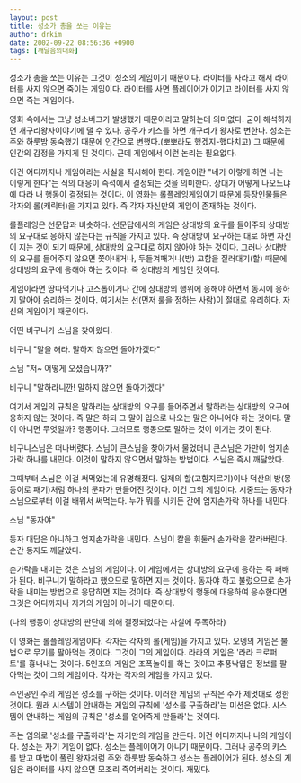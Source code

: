 ```yaml
---
layout: post
title: 성소가 총을 쏘는 이유는
author: drkim
date: 2002-09-22 08:56:36 +0900
tags: [깨달음의대화]
---
```

성소가 총을 쏘는 이유는 그것이 성소의 게임이기 때문이다. 라이터를 사라고 해서 라이터를 사지 않으면 죽이는 게임이다. 라이터를 사면 플레이어가 이기고 라이터를 사지 않으면 죽는 게임이다.
  

  
영화 속에서는 그냥 성소버그가 발생했기 때문이라고 말하는데 의미없다. 굳이 해석하자면 개구리왕자이야기에 댈 수 있다. 공주가 키스를 하면 개구리가 왕자로 변한다. 성소는 주와 하룻밤 동숙했기 때문에 인간으로 변했다.(뽀뽀라도 했겠지-했다치고) 그 때문에 인간의 감정을 가지게 된 것이다. 근데 게임에서 이런 논리는 필요없다.
  

  
이건 어디까지나 게임이라는 사실을 직시해야 한다. 게임이란 "네가 이렇게 하면 나는 이렇게 한다"는 식의 대응이 즉석에서 결정되는 것을 의미한다. 상대가 어떻게 나오느냐에 따라 내 행동이 결정되는 것이다. 이 영화는 롤플레잉게임이기 때문에 등장인물들은 각자의 롤(캐릭터)을 가지고 있다. 즉 각자 자신만의 게임이 존재하는 것이다.
  

  
롤플레잉은 선문답과 비슷하다. 선문답에서의 게임은 상대방의 요구를 들어주되 상대방의 요구대로 응하지 않는다는 규칙을 가지고 있다. 즉 상대방이 요구하는 대로 하면 자신이 지는 것이 되기 때문에, 상대방의 요구대로 하지 않아야 하는 것이다. 그러나 상대방의 요구를 들어주지 않으면 쫓아내거나, 두들겨패거나(방) 고함을 질러대기(할) 때문에 상대방의 요구에 응해야 하는 것이다. 즉 상대방의 게임인 것이다.
  

  
게임이라면 땅따먹기나 고스톱이거나 간에 상대방의 행위에 응해야 하면서 동시에 응하지 말아야 승리하는 것이다. 여기서는 선(먼저 룰을 정하는 사람)이 절대로 유리하다. 자신의 게임이기 때문이다.
  

  
어떤 비구니가 스님을 찾아왔다.
  
비구니 "말을 해라. 말하지 않으면 돌아가겠다"
  
스님 "저~ 어떻게 오셨습니까?"
  
비구니 "말하라니깐! 말하지 않으면 돌아가겠다"
  

  
여기서 게임의 규칙은 말하라는 상대방의 요구를 들어주면서 말하라는 상대방의 요구에 응하지 않는 것이다. 즉 말은 하되 그 말이 입으로 나오는 말은 아니어야 하는 것이다. 말이 아니면 무엇일까? 행동이다. 그러므로 행동으로 말하는 것이 이기는 것이 된다.
  

  
비구니스님은 떠나버렸다. 스님이 큰스님을 찾아가서 물었더니 큰스님은 가만이 엄지손가락 하나를 내민다. 이것이 말하지 않으면서 말하는 방법이다. 스님은 즉시 깨달았다.
  

  
그때부터 스님은 이걸 써먹었는데 유명해졌다. 임제의 할(고함지르기)이나 덕산의 방(몽둥이로 패기)처럼 하나의 문파가 만들어진 것이다. 이건 그의 게임이다. 시중드는 동자가 스님으로부터 이걸 배워서 써먹는다. 누가 뭐를 시키든 간에 엄지손가락 하나를 내민다.
  

  
스님 "동자야"
  
동자 대답은 아니하고 엄지손가락을 내민다. 스님이 칼을 휘둘러 손가락을 잘라버린다. 순간 동자도 깨달았다.
  

  
손가락을 내미는 것은 스님의 게임이다. 이 게임에서는 상대방의 요구에 응하는 즉 패배가 된다. 비구니가 말하라고 했으므로 말하면 지는 것이다. 동자야 하고 불렀으므로 손가락을 내미는 방법으로 응답하면 지는 것이다. 즉 상대방의 행동에 대응하여 응수한다면 그것은 어디까지나 자기의 게임이 아니기 때문이다.
  

  
(나의 행동이 상대방의 판단에 의해 결정되었다는 사실에 주목하라)
  

  
이 영화는 롤플레잉게임이다. 각자는 각자의 롤(게임)을 가지고 있다. 오뎅의 게임은 불법으로 무기를 팔아먹는 것이다. 그것이 그의 게임이다. 라라의 게임은 '라라 크로퍼트'를 흉내내는 것이다. 5인조의 게임은 조폭놀이를 하는 것이고 추풍낙엽은 정보를 팔아먹는 것이 그의 게임이다. 각자는 각자의 게임을 가지고 있다.
  

  
주인공인 주의 게임은 성소를 구하는 것이다. 이러한 게임의 규칙은 주가 제멋대로 정한 것이다. 원래 시스템이 안내하는 게임의 규칙에 '성소를 구출하라'는 미션은 없다. 시스템이 안내하는 게임의 규칙은 '성소를 얼어죽게 만들라'는 것이다.
  

  
주는 임의로 '성소를 구출하라'는 자기만의 게임을 만든다. 이건 어디까지나 나의 게임이다. 성소는 자기 게임이 없다. 성소는 플레이어가 아니기 때문이다. 그러나 공주의 키스를 받고 마법이 풀린 왕자처럼 주와 하룻밤 동숙하고 성소는 플레이어가 된다. 성소의 게임은 라이터를 사지 않으면 모조리 죽여버리는 것이다. 재밌다.